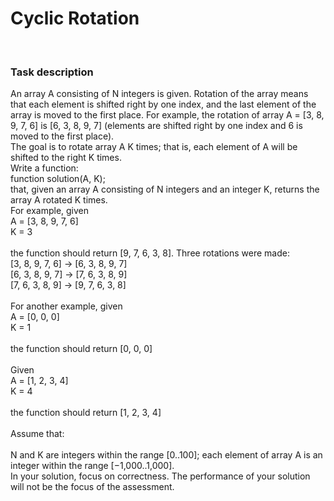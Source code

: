 <h1>Cyclic Rotation</h1>
<br>
<h3>Task description</h3>

An array A consisting of N integers is given. Rotation of the array means that each element is shifted right by one index, and the last element of the array is moved to the first place. For example, the rotation of array A = [3, 8, 9, 7, 6] is [6, 3, 8, 9, 7] (elements are shifted right by one index and 6 is moved to the first place).
<br>
The goal is to rotate array A K times; that is, each element of A will be shifted to the right K times.
<br>
Write a function:
<br>
    function solution(A, K);
<br>
that, given an array A consisting of N integers and an integer K, returns the array A rotated K times.
<br>
For example, given<br>
    A = [3, 8, 9, 7, 6]<br>
    K = 3<br>
<br>
the function should return [9, 7, 6, 3, 8]. Three rotations were made:<br>
    [3, 8, 9, 7, 6] -> [6, 3, 8, 9, 7]<br>
    [6, 3, 8, 9, 7] -> [7, 6, 3, 8, 9]<br>
    [7, 6, 3, 8, 9] -> [9, 7, 6, 3, 8]<br>
<br>
For another example, given<br>
    A = [0, 0, 0]<br>
    K = 1<br>
<br>
the function should return [0, 0, 0]<br>
<br>
Given<br>
    A = [1, 2, 3, 4]<br>
    K = 4<br>
<br>
the function should return [1, 2, 3, 4]<br>
<br>
Assume that:<br>
<br>
        N and K are integers within the range [0..100];
        each element of array A is an integer within the range [−1,000..1,000].
<br>
In your solution, focus on correctness. The performance of your solution will not be the focus of the assessment.
